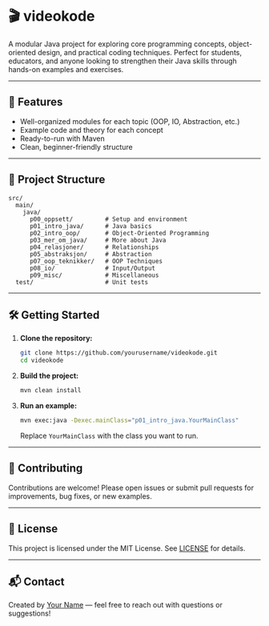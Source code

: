# 🎬 videokode

A modular Java project for exploring core programming concepts, object-oriented design, and practical coding techniques. Perfect for students, educators, and anyone looking to strengthen their Java skills through hands-on examples and exercises.

---

## 🚀 Features

- Well-organized modules for each topic (OOP, IO, Abstraction, etc.)
- Example code and theory for each concept
- Ready-to-run with Maven
- Clean, beginner-friendly structure

---

## 📁 Project Structure

```
src/
  main/
    java/
      p00_oppsett/         # Setup and environment
      p01_intro_java/      # Java basics
      p02_intro_oop/       # Object-Oriented Programming
      p03_mer_om_java/     # More about Java
      p04_relasjoner/      # Relationships
      p05_abstraksjon/     # Abstraction
      p07_oop_teknikker/   # OOP Techniques
      p08_io/              # Input/Output
      p09_misc/            # Miscellaneous
  test/                    # Unit tests
```

---

## 🛠️ Getting Started

1. **Clone the repository:**

   ```bash
   git clone https://github.com/yourusername/videokode.git
   cd videokode
   ```

2. **Build the project:**

   ```bash
   mvn clean install
   ```

3. **Run an example:**

   ```bash
   mvn exec:java -Dexec.mainClass="p01_intro_java.YourMainClass"
   ```

   Replace `YourMainClass` with the class you want to run.

---

## 🤝 Contributing

Contributions are welcome! Please open issues or submit pull requests for improvements, bug fixes, or new examples.

---

## 📄 License

This project is licensed under the MIT License. See [LICENSE](LICENSE) for details.

---

## 📬 Contact

Created by [Your Name](mailto:your.email@example.com) — feel free to reach out with questions or suggestions!
